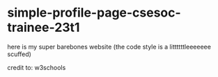 # simple-profile-page-csesoc-trainee-23t1

here is my super barebones website (the code style is a littttttleeeeeee scuffed)

credit to: w3schools
